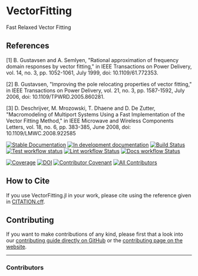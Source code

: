 # VectorFitting

Fast Relaxed Vector Fitting

References
----------

[1] B. Gustavsen and A. Semlyen, "Rational approximation of frequency domain
responses by vector fitting," in IEEE Transactions on Power Delivery, vol. 14,
no. 3, pp. 1052-1061, July 1999, doi: 10.1109/61.772353.

[2] B. Gustavsen, "Improving the pole relocating properties of vector fitting,"
in IEEE Transactions on Power Delivery, vol. 21, no. 3, pp. 1587-1592,
July 2006, doi: 10.1109/TPWRD.2005.860281.

[3] D. Deschrijver, M. Mrozowski, T. Dhaene and D. De Zutter, "Macromodeling of
Multiport Systems Using a Fast Implementation of the Vector Fitting Method,"
in IEEE Microwave and Wireless Components Letters, vol. 18, no. 6, pp. 383-385,
June 2008, doi: 10.1109/LMWC.2008.922585

[![Stable Documentation](https://img.shields.io/badge/docs-stable-blue.svg)](https://pedrohnv.github.io/VectorFitting.jl/stable)
[![In development documentation](https://img.shields.io/badge/docs-dev-blue.svg)](https://pedrohnv.github.io/VectorFitting.jl/dev)
[![Build Status](https://github.com/pedrohnv/VectorFitting.jl/workflows/Test/badge.svg)](https://github.com/pedrohnv/VectorFitting.jl/actions)
[![Test workflow status](https://github.com/pedrohnv/VectorFitting.jl/actions/workflows/Test.yml/badge.svg?branch=main)](https://github.com/pedrohnv/VectorFitting.jl/actions/workflows/Test.yml?query=branch%3Amain)
[![Lint workflow Status](https://github.com/pedrohnv/VectorFitting.jl/actions/workflows/Lint.yml/badge.svg?branch=main)](https://github.com/pedrohnv/VectorFitting.jl/actions/workflows/Lint.yml?query=branch%3Amain)
[![Docs workflow Status](https://github.com/pedrohnv/VectorFitting.jl/actions/workflows/Docs.yml/badge.svg?branch=main)](https://github.com/pedrohnv/VectorFitting.jl/actions/workflows/Docs.yml?query=branch%3Amain)

[![Coverage](https://codecov.io/gh/pedrohnv/VectorFitting.jl/branch/main/graph/badge.svg)](https://codecov.io/gh/pedrohnv/VectorFitting.jl)
[![DOI](https://zenodo.org/badge/DOI/FIXME)](https://doi.org/FIXME)
[![Contributor Covenant](https://img.shields.io/badge/Contributor%20Covenant-2.1-4baaaa.svg)](CODE_OF_CONDUCT.md)
[![All Contributors](https://img.shields.io/github/all-contributors/pedrohnv/VectorFitting.jl?labelColor=5e1ec7&color=c0ffee&style=flat-square)](#contributors)

## How to Cite

If you use VectorFitting.jl in your work, please cite using the reference given in [CITATION.cff](https://github.com/pedrohnv/VectorFitting.jl/blob/main/CITATION.cff).

## Contributing

If you want to make contributions of any kind, please first that a look into our [contributing guide directly on GitHub](docs/src/90-contributing.md) or the [contributing page on the website](https://pedrohnv.github.io/VectorFitting.jl/dev/90-contributing/).

---

### Contributors

<!-- ALL-CONTRIBUTORS-LIST:START - Do not remove or modify this section -->
<!-- prettier-ignore-start -->
<!-- markdownlint-disable -->

<!-- markdownlint-restore -->
<!-- prettier-ignore-end -->

<!-- ALL-CONTRIBUTORS-LIST:END -->
